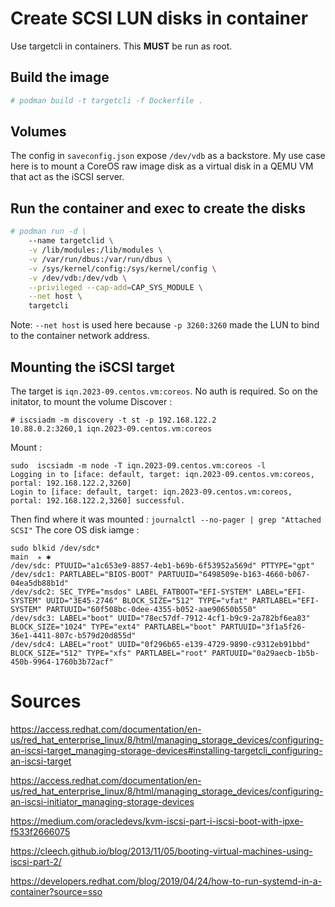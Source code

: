 # Create SCSI LUN disks in container

Use targetcli in containers.
This **MUST** be run as root. 

## Build the image
```bash
# podman build -t targetcli -f Dockerfile .
```

## Volumes
The config in `saveconfig.json` expose `/dev/vdb` as a backstore. 
My use case here is to mount a CoreOS raw image disk as a virtual disk in a QEMU VM that act as the iSCSI server.

## Run the container and exec to create the disks
```bash
# podman run -d \
	--name targetclid \
	-v /lib/modules:/lib/modules \
	-v /var/run/dbus:/var/run/dbus \
    -v /sys/kernel/config:/sys/kernel/config \
	-v /dev/vdb:/dev/vdb \
	--privileged --cap-add=CAP_SYS_MODULE \
	--net host \
	targetcli
```

Note: `--net host` is used here because `-p 3260:3260` made the LUN to bind to the container network address.

## Mounting the iSCSI target

The target is `iqn.2023-09.centos.vm:coreos`. No auth is required. 
So on the initator, to mount the volume
Discover : 
```
# iscsiadm -m discovery -t st -p 192.168.122.2
10.88.0.2:3260,1 iqn.2023-09.centos.vm:coreos
```

Mount :
```
sudo  iscsiadm -m node -T iqn.2023-09.centos.vm:coreos -l
Logging in to [iface: default, target: iqn.2023-09.centos.vm:coreos, portal: 192.168.122.2,3260]
Login to [iface: default, target: iqn.2023-09.centos.vm:coreos, portal: 192.168.122.2,3260] successful.
```

Then find where it was mounted :  `journalctl --no-pager | grep "Attached SCSI"`
The core OS disk iamge : 
```
sudo blkid /dev/sdc*                                                                                                                                                         main  ✭ ✱
/dev/sdc: PTUUID="a1c653e9-8857-4eb1-b69b-6f53952a569d" PTTYPE="gpt"
/dev/sdc1: PARTLABEL="BIOS-BOOT" PARTUUID="6498509e-b163-4660-b067-04ea5db88b1d"
/dev/sdc2: SEC_TYPE="msdos" LABEL_FATBOOT="EFI-SYSTEM" LABEL="EFI-SYSTEM" UUID="3E45-2746" BLOCK_SIZE="512" TYPE="vfat" PARTLABEL="EFI-SYSTEM" PARTUUID="60f508bc-0dee-4355-b052-aae90650b550"
/dev/sdc3: LABEL="boot" UUID="78ec57df-7912-4cf1-b9c9-2a782bf6ea83" BLOCK_SIZE="1024" TYPE="ext4" PARTLABEL="boot" PARTUUID="3f1a5f26-36e1-4411-807c-b579d20d855d"
/dev/sdc4: LABEL="root" UUID="0f296b65-e139-4729-9890-c9312eb91bbd" BLOCK_SIZE="512" TYPE="xfs" PARTLABEL="root" PARTUUID="0a29aecb-1b5b-450b-9964-1760b3b72acf"
```

# Sources
https://access.redhat.com/documentation/en-us/red_hat_enterprise_linux/8/html/managing_storage_devices/configuring-an-iscsi-target_managing-storage-devices#installing-targetcli_configuring-an-iscsi-target

https://access.redhat.com/documentation/en-us/red_hat_enterprise_linux/8/html/managing_storage_devices/configuring-an-iscsi-initiator_managing-storage-devices

https://medium.com/oracledevs/kvm-iscsi-part-i-iscsi-boot-with-ipxe-f533f2666075

https://cleech.github.io/blog/2013/11/05/booting-virtual-machines-using-iscsi-part-2/

https://developers.redhat.com/blog/2019/04/24/how-to-run-systemd-in-a-container?source=sso
